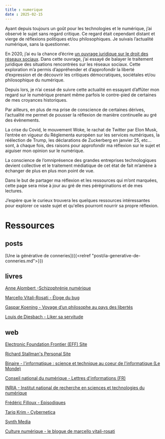 ```yaml
---
title : numerique
date : 2025-02-15
---
```


Ayant depuis toujours un goût pour les technologies et le numérique, j’ai observé le sujet sans regard critique. Ce regard était cependant distant et vierge de réflexions politiques et/ou philosophiques. Je suivais l’actualité numérique, sans la questionner.

En 2020, j’ai eu la chance d’écrire [un ouvrage juridique sur le droit des réseaux sociaux](https://www.larcier-intersentia.com/fr/droit-reseaux-sociaux-9782807926196.html). Dans cette ouvrage, j’ai essayé de balayer le traitement juridique des situations rencontrées sur les réseaux sociaux. Cette exploration m’a permis d’appréhender et d’approfondir la liberté d’expression et de découvrir les critiques démocratiques, sociétales et/ou philosophique du numérique.

Depuis lors, je n’ai cessé de suivre cette actualité en essayant d’affûter mon regard sur le numérique prenant même parfois le contre-pied de certaines de mes croyances historiques.

Par ailleurs, en plus de ma prise de conscience de certaines dérives, l’actualité me permet de pousser la réflexion de manière continuelle au gré des évènements.

La crise du Covid, le mouvement Woke, le rachat de Twitter par Elon Musk, l’entrée en vigueur du Réglementa européen sur les services numériques, la réélection de Trump, les déclarations de Zuckerberg en janvier 25, etc… sont, à chaque fois, des raisons pour approfondir ma réflexion sur le sujet et aiguiser mon opinion sur le numérique.

La conscience de l’omniprésence des grandes entreprises technologiques devient collective et le traitement médiatique de cet état de fait m’amène à échanger de plus en plus mon point de vue.

Dans le but de partager ma réflexion et les ressources qui m’ont marquées, cette page sera mise à jour au gré de mes pérégrinations et de mes lectures.

J’espère que le curieux trouvera les quelques ressources intéressantes pour explorer ce vaste sujet et qu'elles pourront nourrir sa propre réflexion.

# Ressources

## posts

[Une ia générative de conneries]({{<relref "post/ia-generative-de-conneries.md">}}) 

## livres

[Anne Alombert -Schizophrénie numérique](https://www.editions-allia.com/fr/livre/961/schizophrenie-numerique)

[Marcello Vitali-Rosati - Éloge du bug](https://www.editions-zones.fr/livres/eloge-du-bug)

[Gaspar Koening - Voyage d’un philosophe au pays des libertés](https://editions-observatoire.com/livre/Voyages-d%27un-philosophe-aux-pays-des-libertes/176) 

[Louis de Diesbach -  Liker sa servitude](https://fypeditions.com/liker-sa-servitude) 

## web

[Electronic Foundation Frontier (EFF) Site](https://www.eff.org/) 

[Richard Stallman's Personal Site](https://stallman.org/) 

[Binaire - l'informatique : science et technique au coeur de l'informatique (Le Monde)](https://www.lemonde.fr/blog/binaire/) 

[Conseil national du numérique - Lettres d'informations (FR)](https://cnnumerique.fr/lettres-dinformations)

[INRIA - Institut national de recherche en sciences et technologies du numérique ](https://inria.fr/fr/actualites-recherche-savoir-numerique)

[Frédéric Filloux - Episodiques](https://www.episodiqu.es/)

[Tariq Krim - Cybernetica](https://www.cybernetica.fr/tag/newsletter/) 

[Synth Media](https://synthmedia.fr/) 

[Culture numérique - le blogue de marcello vitali-rosati](https://blog.sens-public.org/marcellovitalirosati/)
